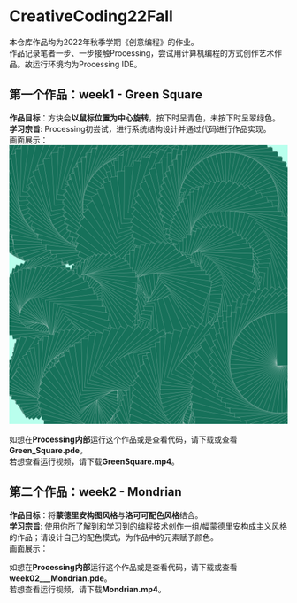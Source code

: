 # CreativeCoding22Fall
本仓库作品均为2022年秋季学期《创意编程》的作业。  
作品记录笔者一步、一步接触Processing，尝试用计算机编程的方式创作艺术作品。故运行环境均为Processing IDE。  

## 第一个作品：week1 - Green Square

**作品目标**：方块会**以鼠标位置为中心旋转**，按下时呈青色，未按下时呈翠绿色。  
**学习宗旨**: Processing初尝试，进行系统结构设计并通过代码进行作品实现。  
画面展示：  
![image](https://github.com/Lia1007/CreativeCoding22Fall/blob/main/ImageSources/Green%20Square%201.png)

如想在**Processing内部**运行这个作品或是查看代码，请下载或查看**Green_Square.pde**。  
若想查看运行视频，请下载**GreenSquare.mp4**。

## 第二个作品：week2 - Mondrian
**作品目标**：将**蒙德里安构图风格**与**洛可可配色风格**结合。  
**学习宗旨**: 使用你所了解到和学习到的编程技术创作一组/幅蒙德里安构成主义风格的作品；请设计自己的配色模式，为作品中的元素赋予颜色。  
画面展示：  

如想在**Processing内部**运行这个作品或是查看代码，请下载或查看**week02___Mondrian.pde**。  
若想查看运行视频，请下载**Mondrian.mp4**。
